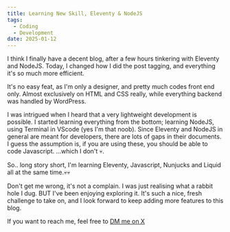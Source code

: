 ```yaml
---
title: Learning New Skill, Eleventy & NodeJS
tags:
  - Coding
  - Development
date: 2025-01-12
---
```


I think I finally have a decent blog, after a few hours tinkering with Eleventy and NodeJS. Today, I changed how I did the post tagging, and everything it's so much more efficient.

It's no easy feat, as I'm only a designer, and pretty much codes front end only. Almost exclusively on HTML and CSS really, while everything backend was handled by WordPress. 

I was intrigued when I heard that a very lightweight development is possible. I started learning everything from the bottom; learning NodeJS, using Terminal in VScode (yes I'm that noob). Since Eleventy and NodeJS in general are meant for developers, there are lots of gaps in their documents. I guess the assumption is, if you are using these, you should be able to code Javascript. ...which I don't 💀. 


So.. long story short, I'm learning Eleventy, Javascript, Nunjucks and Liquid all at the same time.💀💀

Don't get me wrong, it's not a complain. I was just realising what a rabbit hole I dug. BUT I've been enjoying exploring it. It's such a nice, fresh challenge to take on, and I look forward to keep adding more features to this blog. 


If you want to reach me, feel free to [DM me on X](https://x.com/aisyahrozi)